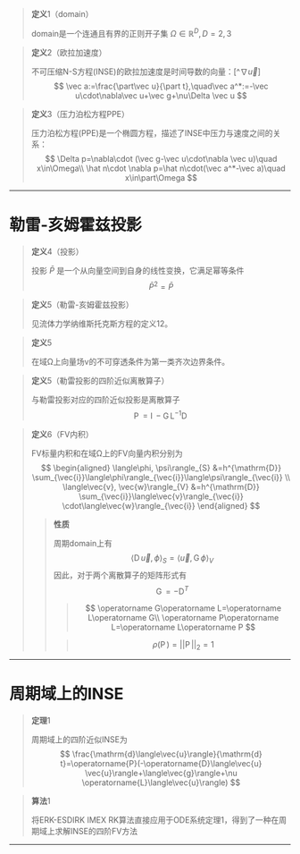 > **定义**1（domain）
>
> domain是一个连通且有界的正则开子集 $\Omega\in\mathbb R^D,D=2,3$

> **定义**2（欧拉加速度）
>
> 不可压缩N-S方程(INSE)的欧拉加速度是时间导数的向量：[^$\nabla\vec u$] 
> $$
> \vec a:=\frac{\part\vec u}{\part t},\quad\vec a^*:=-\vec u\cdot\nabla\vec u+\vec g+\nu\Delta \vec u
> $$

> **定义**3（压力泊松方程PPE）
>
> 压力泊松方程(PPE)是一个椭圆方程，描述了INSE中压力与速度之间的关系：
> $$
> \Delta p=\nabla\cdot (\vec g-\vec u\cdot\nabla \vec u)\quad	x\in\Omega\\
> \hat n\cdot \nabla p=\hat n\cdot(\vec a^*-\vec a)\quad x\in\part\Omega
> $$



----

# 勒雷-亥姆霍兹投影

> **定义**4（投影）
>
> 投影 $\bar P$ 是一个从向量空间到自身的线性变换，它满足幂等条件
> $$
> \bar P^2=\bar P
> $$

> **定义**5（勒雷-亥姆霍兹投影）
>
> 见流体力学纳维斯托克斯方程的定义12。

> **定义**5
>
> 在域Ω上向量场v的不可穿透条件为第一类齐次边界条件。

> **定义**5（勒雷投影的四阶近似离散算子）
>
> 与勒雷投影对应的四阶近似投影是离散算子
> $$
> \operatorname P=\operatorname I-\operatorname G\operatorname L^{-1}\operatorname D
> $$

> **定义**6（FV内积）
>
> FV标量内积和在域Ω上的FV向量内积分别为
> $$
> \begin{aligned}
> \langle\phi, \psi\rangle_{S} &=h^{\mathrm{D}} \sum_{\vec{i}}\langle\phi\rangle_{\vec{i}}\langle\psi\rangle_{\vec{i}} \\
> \langle\vec{v}, \vec{w}\rangle_{V} &=h^{\mathrm{D}} \sum_{\vec{i}}\langle\vec{v}\rangle_{\vec{i}} \cdot\langle\vec{w}\rangle_{\vec{i}}
> \end{aligned}
> $$
>
> > **性质**
> >
> > 周期domain上有
> > $$
> > \langle\operatorname D\vec u, \phi\rangle_{S}=\langle\vec{u}, \operatorname G\phi\rangle_{V}
> > $$
> > 因此，对于两个离散算子的矩阵形式有
> > $$
> > \operatorname G=-\operatorname D^T
> > $$
> >
> > > $$
> > > \operatorname G\operatorname L=\operatorname L\operatorname G\\
> > > \operatorname P\operatorname L=\operatorname L\operatorname P
> > > $$
> >
> > > $$
> > > \rho(\operatorname P)=||\operatorname P||_2=1
> > > $$



----

# 周期域上的INSE

> **定理**1
>
> 周期域上的四阶近似INSE为
> $$
> \frac{\mathrm{d}\langle\vec{u}\rangle}{\mathrm{d} t}=\operatorname{P}(-\operatorname{D}\langle\vec{u} \vec{u}\rangle+\langle\vec{g}\rangle+\nu \operatorname{L}\langle\vec{u}\rangle)
> $$

> **算法**1
>
> 将ERK-ESDIRK IMEX RK算法直接应用于ODE系统定理1，得到了一种在周期域上求解INSE的四阶FV方法









-----



[^$∇u→\nabla\vec u$]: 我们用 $\nabla \vec u$ 代表张量 $\part_iu_j$. 